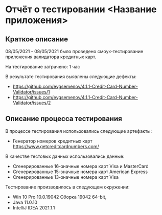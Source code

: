 # Отчёт о тестировании <Название приложения>

## Краткое описание

08/05/2021 - 08/05/2021 было проведено смоук-тестирование приложения валидатора кредитных карт.

На тестирование затрачено: 1 час 

В результате тестирования выявлены следующие дефекты:
* https://github.com/evgsemenov/4.1.1-Credit-Card-Number-Validator/issues/1
* https://github.com/evgsemenov/4.1.1-Credit-Card-Number-Validator/issues/2


## Описание процесса тестирования

В процессе тестирования использовались следующие артефакты:
* Генератор номеров кредитных карт https://www.getcreditcardnumbers.com/


В качестве тестовых данных использовались данные:
* Сгенерированные 16-значные номера карт Visa и MasterCard
* Сгенерированные 15-значные номера карт American Express
* Сгенерированные 13-значные номера карт Visa


Тестирование производилось в следующем окружении:
* Win 10 Pro 10.0.19042 Сборка 19042 64-bit, 
* Java 11.0.10
* IntelliJ IDEA 2021.1.1
